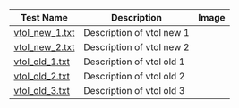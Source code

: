 





| Test Name  | Description | Image |
| ------------- | ------------- | ------------- |
| [vtol_new_1.txt](vtol_new_1.txt "vtol new 1")  | Description of vtol new 1 <INSERT URL> | <INSERT IMAGE> |
| [vtol_new_2.txt](vtol_new_2.txt "vtol new 2")  | Description of vtol new 2 <INSERT URL> | <INSERT IMAGE> |
| [vtol_old_1.txt](vtol_old_1.txt "vtol old 1")  | Description of vtol old 1 <INSERT URL> | <INSERT IMAGE> |
| [vtol_old_2.txt](vtol_old_2.txt "vtol old 2")  | Description of vtol old 2 <INSERT URL> | <INSERT IMAGE> |
| [vtol_old_3.txt](vtol_old_3.txt "vtol old 3")  | Description of vtol old 3 <INSERT URL> | <INSERT IMAGE> |